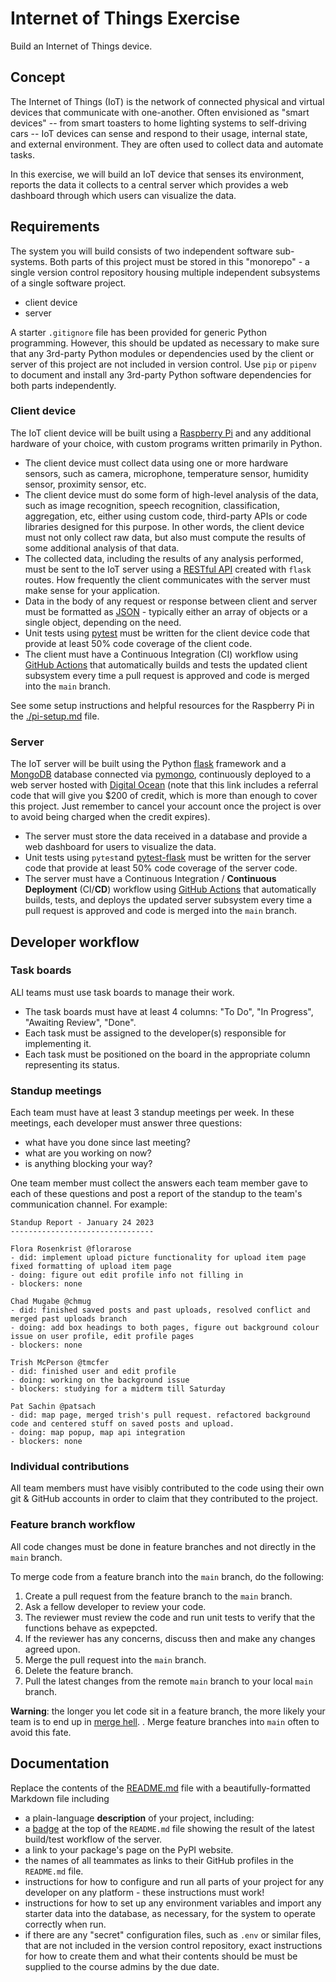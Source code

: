 # Internet of Things Exercise

Build an Internet of Things device.

## Concept

The Internet of Things (IoT) is the network of connected physical and virtual devices that communicate with one-another. Often envisioned as "smart devices" -- from smart toasters to home lighting systems to self-driving cars -- IoT devices can sense and respond to their usage, internal state, and external environment. They are often used to collect data and automate tasks.

In this exercise, we will build an IoT device that senses its environment, reports the data it collects to a central server which provides a web dashboard through which users can visualize the data.

## Requirements

The system you will build consists of two independent software sub-systems. Both parts of this project must be stored in this "monorepo" - a single version control repository housing multiple independent subsystems of a single software project.

- client device
- server

A starter `.gitignore` file has been provided for generic Python programming. However, this should be updated as necessary to make sure that any 3rd-party Python modules or dependencies used by the client or server of this project are not included in version control. Use `pip` or `pipenv` to document and install any 3rd-party Python software dependencies for both parts independently.

### Client device

The IoT client device will be built using a [Raspberry Pi](https://www.raspberrypi.com/) and any additional hardware of your choice, with custom programs written primarily in Python.

- The client device must collect data using one or more hardware sensors, such as camera, microphone, temperature sensor, humidity sensor, proximity sensor, etc.
- The client device must do some form of high-level analysis of the data, such as image recognition, speech recognition, classification, aggregation, etc, either using custom code, third-party APIs or code libraries designed for this purpose. In other words, the client device must not only collect raw data, but also must compute the results of some additional analysis of that data.
- The collected data, including the results of any analysis performed, must be sent to the IoT server using a [RESTful API](https://pythonbasics.org/flask-rest-api/) created with `flask` routes. How frequently the client communicates with the server must make sense for your application.
- Data in the body of any request or response between client and server must be formatted as [JSON](https://en.wikipedia.org/wiki/JSON) - typically either an array of objects or a single object, depending on the need.
- Unit tests using [pytest](https://docs.pytest.org/en/7.2.x/) must be written for the client device code that provide at least 50% code coverage of the client code.
- The client must have a Continuous Integration (CI) workflow using [GitHub Actions](https://github.com/features/actions) that automatically builds and tests the updated client subsystem every time a pull request is approved and code is merged into the `main` branch.

See some setup instructions and helpful resources for the Raspberry Pi in the [./pi-setup.md](./pi-setup.md) file.

### Server

The IoT server will be built using the Python [flask](https://palletsprojects.com/p/flask/) framework and a [MongoDB](https://www.mongodb.com/) database connected via [pymongo](https://pymongo.readthedocs.io/en/stable/), continuously deployed to a web server hosted with [Digital Ocean](https://m.do.co/c/4d1066078eb0) (note that this link includes a referral code that will give you $200 of credit, which is more than enough to cover this project. Just remember to cancel your account once the project is over to avoid being charged when the credit expires).

- The server must store the data received in a database and provide a web dashboard for users to visualize the data.
- Unit tests using `pytest`and [pytest-flask](https://pytest-flask.readthedocs.io/en/latest/) must be written for the server code that provide at least 50% code coverage of the server code.
- The server must have a Continuous Integration / **Continuous Deployment** (CI/**CD**) workflow using [GitHub Actions](https://github.com/features/actions) that automatically builds, tests, and deploys the updated server subsystem every time a pull request is approved and code is merged into the `main` branch.

## Developer workflow

### Task boards

ALl teams must use task boards to manage their work.

- The task boards must have at least 4 columns: "To Do", "In Progress", "Awaiting Review", "Done".
- Each task must be assigned to the developer(s) responsible for implementing it.
- Each task must be positioned on the board in the appropriate column representing its status.

### Standup meetings

Each team must have at least 3 standup meetings per week. In these meetings, each developer must answer three questions:

- what have you done since last meeting?
- what are you working on now?
- is anything blocking your way?

One team member must collect the answers each team member gave to each of these questions and post a report of the standup to the team's communication channel. For example:

```
Standup Report - January 24 2023
--------------------------------

Flora Rosenkrist @florarose
- did: implement upload picture functionality for upload item page fixed formatting of upload item page
- doing: figure out edit profile info not filling in
- blockers: none

Chad Mugabe @chmug
- did: finished saved posts and past uploads, resolved conflict and merged past uploads branch
- doing: add box headings to both pages, figure out background colour issue on user profile, edit profile pages
- blockers: none

Trish McPerson @tmcfer
- did: finished user and edit profile
- doing: working on the background issue
- blockers: studying for a midterm till Saturday

Pat Sachin @patsach
- did: map page, merged trish's pull request. refactored background code and centered stuff on saved posts and upload.
- doing: map popup, map api integration
- blockers: none
```

### Individual contributions

All team members must have visibly contributed to the code using their own git & GitHub accounts in order to claim that they contributed to the project.

### Feature branch workflow

All code changes must be done in feature branches and not directly in the `main` branch.

To merge code from a feature branch into the `main` branch, do the following:

1. Create a pull request from the feature branch to the `main` branch.
1. Ask a fellow developer to review your code.
1. The reviewer must review the code and run unit tests to verify that the functions behave as expepcted.
1. If the reviewer has any concerns, discuss then and make any changes agreed upon.
1. Merge the pull request into the `main` branch.
1. Delete the feature branch.
1. Pull the latest changes from the remote `main` branch to your local `main` branch.

**Warning**: the longer you let code sit in a feature branch, the more likely your team is to end up in [merge hell](https://en.wikipedia.org/wiki/Merge_hell). . Merge feature branches into `main` often to avoid this fate.

## Documentation

Replace the contents of the [README.md](./README.md) file with a beautifully-formatted Markdown file including

- a plain-language **description** of your project, including:
- a [badge](https://docs.github.com/en/actions/monitoring-and-troubleshooting-workflows/adding-a-workflow-status-badge) at the top of the `README.md` file showing the result of the latest build/test workflow of the server.
- a link to your package's page on the PyPI website.
- the names of all teammates as links to their GitHub profiles in the `README.md` file.
- instructions for how to configure and run all parts of your project for any developer on any platform - these instructions must work!
- instructions for how to set up any environment variables and import any starter data into the database, as necessary, for the system to operate correctly when run.
- if there are any "secret" configuration files, such as `.env` or similar files, that are not included in the version control repository, exact instructions for how to create them and what their contents should be must be supplied to the course admins by the due date.
